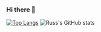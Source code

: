 ### Hi there 👋

[![Top Langs](https://github-readme-stats.vercel.app/api/top-langs/?username=rgahockey&theme=radical&hide=html,javascript,shell,css,jupyter-notebook,makefile&layout=compact)](https://github.com/rgahockey/github-readme-stats)
![Russ's GitHub stats](https://github-readme-stats.vercel.app/api?username=rgahockey&show_icons=true&theme=radical&hide_rank=true)
<!--

**rgahockey/rgahockey** is a ✨ _special_ ✨ repository because its `README.md` (this file) appears on your GitHub profile.

<!--

Here are some ideas to get you started:

- 🔭 I’m currently working on ...
- 🌱 I’m currently learning ...
- 👯 I’m looking to collaborate on ...
- 🤔 I’m looking for help with ...
- 💬 Ask me about ...
- 📫 How to reach me: ...
- 😄 Pronouns: ...
- ⚡ Fun fact: ...
-->
